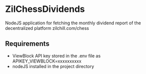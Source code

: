 # ZilChessDividends
NodeJS application for fetching the monthly dividend report of the decentralized platform zilchill.com/chess

## Requirements
* ViewBlock API key stored in the .env file as APIKEY_VIEWBLOCK=xxxxxxxxxx
* nodeJS installed in the project directory


